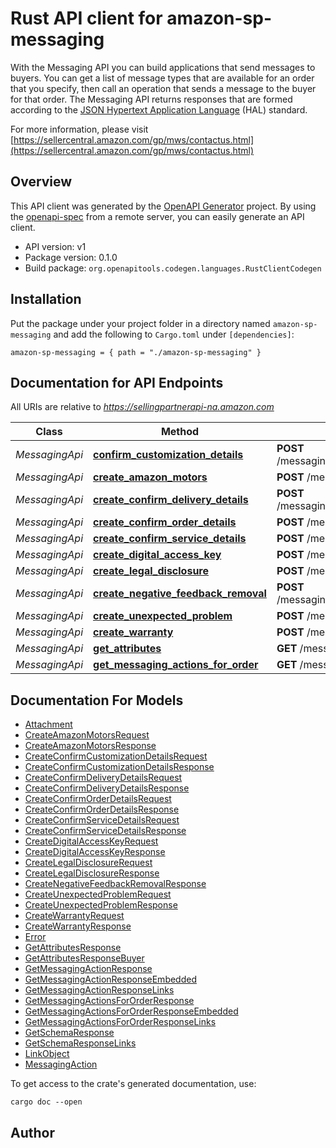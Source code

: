 # Rust API client for amazon-sp-messaging

With the Messaging API you can build applications that send messages to buyers. You can get a list of message types that are available for an order that you specify, then call an operation that sends a message to the buyer for that order. The Messaging API returns responses that are formed according to the <a href=https://tools.ietf.org/html/draft-kelly-json-hal-08>JSON Hypertext Application Language</a> (HAL) standard.

For more information, please visit [https://sellercentral.amazon.com/gp/mws/contactus.html](https://sellercentral.amazon.com/gp/mws/contactus.html)

## Overview

This API client was generated by the [OpenAPI Generator](https://openapi-generator.tech) project.  By using the [openapi-spec](https://openapis.org) from a remote server, you can easily generate an API client.

- API version: v1
- Package version: 0.1.0
- Build package: `org.openapitools.codegen.languages.RustClientCodegen`

## Installation

Put the package under your project folder in a directory named `amazon-sp-messaging` and add the following to `Cargo.toml` under `[dependencies]`:

```
amazon-sp-messaging = { path = "./amazon-sp-messaging" }
```

## Documentation for API Endpoints

All URIs are relative to *https://sellingpartnerapi-na.amazon.com*

Class | Method | HTTP request | Description
------------ | ------------- | ------------- | -------------
*MessagingApi* | [**confirm_customization_details**](docs/MessagingApi.md#confirm_customization_details) | **POST** /messaging/v1/orders/{amazonOrderId}/messages/confirmCustomizationDetails | 
*MessagingApi* | [**create_amazon_motors**](docs/MessagingApi.md#create_amazon_motors) | **POST** /messaging/v1/orders/{amazonOrderId}/messages/amazonMotors | 
*MessagingApi* | [**create_confirm_delivery_details**](docs/MessagingApi.md#create_confirm_delivery_details) | **POST** /messaging/v1/orders/{amazonOrderId}/messages/confirmDeliveryDetails | 
*MessagingApi* | [**create_confirm_order_details**](docs/MessagingApi.md#create_confirm_order_details) | **POST** /messaging/v1/orders/{amazonOrderId}/messages/confirmOrderDetails | 
*MessagingApi* | [**create_confirm_service_details**](docs/MessagingApi.md#create_confirm_service_details) | **POST** /messaging/v1/orders/{amazonOrderId}/messages/confirmServiceDetails | 
*MessagingApi* | [**create_digital_access_key**](docs/MessagingApi.md#create_digital_access_key) | **POST** /messaging/v1/orders/{amazonOrderId}/messages/digitalAccessKey | 
*MessagingApi* | [**create_legal_disclosure**](docs/MessagingApi.md#create_legal_disclosure) | **POST** /messaging/v1/orders/{amazonOrderId}/messages/legalDisclosure | 
*MessagingApi* | [**create_negative_feedback_removal**](docs/MessagingApi.md#create_negative_feedback_removal) | **POST** /messaging/v1/orders/{amazonOrderId}/messages/negativeFeedbackRemoval | 
*MessagingApi* | [**create_unexpected_problem**](docs/MessagingApi.md#create_unexpected_problem) | **POST** /messaging/v1/orders/{amazonOrderId}/messages/unexpectedProblem | 
*MessagingApi* | [**create_warranty**](docs/MessagingApi.md#create_warranty) | **POST** /messaging/v1/orders/{amazonOrderId}/messages/warranty | 
*MessagingApi* | [**get_attributes**](docs/MessagingApi.md#get_attributes) | **GET** /messaging/v1/orders/{amazonOrderId}/attributes | 
*MessagingApi* | [**get_messaging_actions_for_order**](docs/MessagingApi.md#get_messaging_actions_for_order) | **GET** /messaging/v1/orders/{amazonOrderId} | 


## Documentation For Models

 - [Attachment](docs/Attachment.md)
 - [CreateAmazonMotorsRequest](docs/CreateAmazonMotorsRequest.md)
 - [CreateAmazonMotorsResponse](docs/CreateAmazonMotorsResponse.md)
 - [CreateConfirmCustomizationDetailsRequest](docs/CreateConfirmCustomizationDetailsRequest.md)
 - [CreateConfirmCustomizationDetailsResponse](docs/CreateConfirmCustomizationDetailsResponse.md)
 - [CreateConfirmDeliveryDetailsRequest](docs/CreateConfirmDeliveryDetailsRequest.md)
 - [CreateConfirmDeliveryDetailsResponse](docs/CreateConfirmDeliveryDetailsResponse.md)
 - [CreateConfirmOrderDetailsRequest](docs/CreateConfirmOrderDetailsRequest.md)
 - [CreateConfirmOrderDetailsResponse](docs/CreateConfirmOrderDetailsResponse.md)
 - [CreateConfirmServiceDetailsRequest](docs/CreateConfirmServiceDetailsRequest.md)
 - [CreateConfirmServiceDetailsResponse](docs/CreateConfirmServiceDetailsResponse.md)
 - [CreateDigitalAccessKeyRequest](docs/CreateDigitalAccessKeyRequest.md)
 - [CreateDigitalAccessKeyResponse](docs/CreateDigitalAccessKeyResponse.md)
 - [CreateLegalDisclosureRequest](docs/CreateLegalDisclosureRequest.md)
 - [CreateLegalDisclosureResponse](docs/CreateLegalDisclosureResponse.md)
 - [CreateNegativeFeedbackRemovalResponse](docs/CreateNegativeFeedbackRemovalResponse.md)
 - [CreateUnexpectedProblemRequest](docs/CreateUnexpectedProblemRequest.md)
 - [CreateUnexpectedProblemResponse](docs/CreateUnexpectedProblemResponse.md)
 - [CreateWarrantyRequest](docs/CreateWarrantyRequest.md)
 - [CreateWarrantyResponse](docs/CreateWarrantyResponse.md)
 - [Error](docs/Error.md)
 - [GetAttributesResponse](docs/GetAttributesResponse.md)
 - [GetAttributesResponseBuyer](docs/GetAttributesResponseBuyer.md)
 - [GetMessagingActionResponse](docs/GetMessagingActionResponse.md)
 - [GetMessagingActionResponseEmbedded](docs/GetMessagingActionResponseEmbedded.md)
 - [GetMessagingActionResponseLinks](docs/GetMessagingActionResponseLinks.md)
 - [GetMessagingActionsForOrderResponse](docs/GetMessagingActionsForOrderResponse.md)
 - [GetMessagingActionsForOrderResponseEmbedded](docs/GetMessagingActionsForOrderResponseEmbedded.md)
 - [GetMessagingActionsForOrderResponseLinks](docs/GetMessagingActionsForOrderResponseLinks.md)
 - [GetSchemaResponse](docs/GetSchemaResponse.md)
 - [GetSchemaResponseLinks](docs/GetSchemaResponseLinks.md)
 - [LinkObject](docs/LinkObject.md)
 - [MessagingAction](docs/MessagingAction.md)


To get access to the crate's generated documentation, use:

```
cargo doc --open
```

## Author



